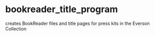 # bookreader_title_program
creates BookReader files and title pages for press kits in the Everson Collection
